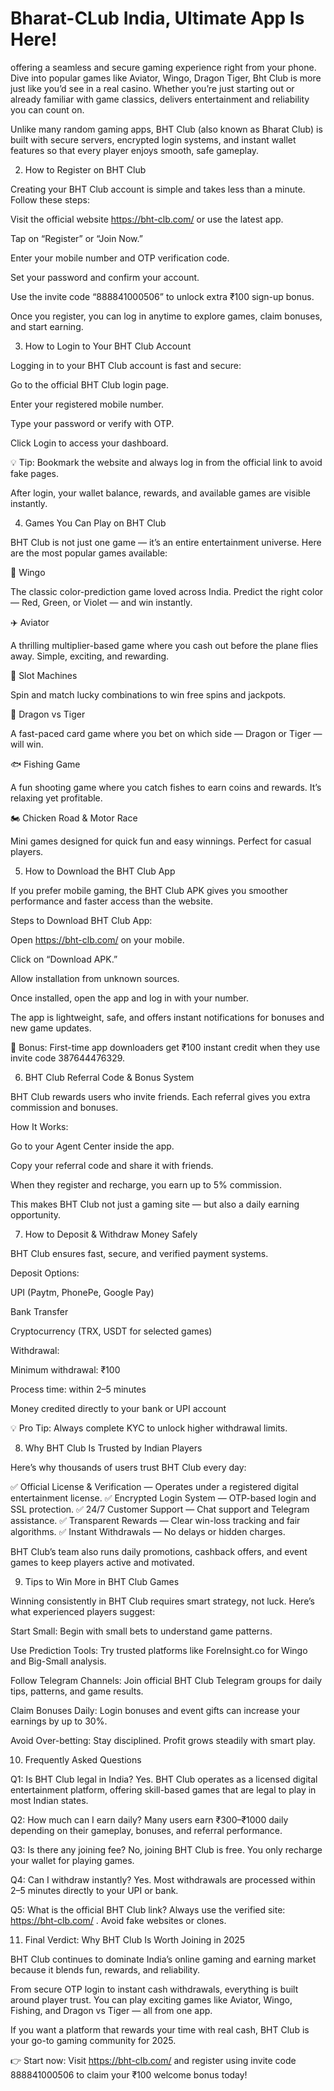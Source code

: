 # Bharat-CLub India, Ultimate App Is Here!
offering a seamless and secure gaming experience right from your phone. Dive into popular games like Aviator, Wingo, Dragon Tiger, Bht Club is more just like you’d see in a real casino. Whether you’re just starting out or already familiar with game classics, delivers entertainment and reliability you can count on.

Unlike many random gaming apps, BHT Club (also known as Bharat Club) is built with secure servers, encrypted login systems, and instant wallet features so that every player enjoys smooth, safe gameplay.

2. How to Register on BHT Club

Creating your BHT Club account is simple and takes less than a minute. Follow these steps:

Visit the official website https://bht-clb.com/
 or use the latest app.

Tap on “Register” or “Join Now.”

Enter your mobile number and OTP verification code.

Set your password and confirm your account.

Use the invite code “888841000506” to unlock extra ₹100 sign-up bonus.

Once you register, you can log in anytime to explore games, claim bonuses, and start earning.

3. How to Login to Your BHT Club Account

Logging in to your BHT Club account is fast and secure:

Go to the official BHT Club login page.

Enter your registered mobile number.

Type your password or verify with OTP.

Click Login to access your dashboard.

💡 Tip: Bookmark the website and always log in from the official link to avoid fake pages.

After login, your wallet balance, rewards, and available games are visible instantly.

4. Games You Can Play on BHT Club

BHT Club is not just one game — it’s an entire entertainment universe. Here are the most popular games available:

🎲 Wingo

The classic color-prediction game loved across India. Predict the right color — Red, Green, or Violet — and win instantly.

✈️ Aviator

A thrilling multiplier-based game where you cash out before the plane flies away. Simple, exciting, and rewarding.

🎰 Slot Machines

Spin and match lucky combinations to win free spins and jackpots.

🐉 Dragon vs Tiger

A fast-paced card game where you bet on which side — Dragon or Tiger — will win.

🐟 Fishing Game

A fun shooting game where you catch fishes to earn coins and rewards. It’s relaxing yet profitable.

🏍️ Chicken Road & Motor Race

Mini games designed for quick fun and easy winnings. Perfect for casual players.

5. How to Download the BHT Club App

If you prefer mobile gaming, the BHT Club APK gives you smoother performance and faster access than the website.

Steps to Download BHT Club App:

Open https://bht-clb.com/
 on your mobile.

Click on “Download APK.”

Allow installation from unknown sources.

Once installed, open the app and log in with your number.

The app is lightweight, safe, and offers instant notifications for bonuses and new game updates.

📱 Bonus: First-time app downloaders get ₹100 instant credit when they use invite code 387644476329.

6. BHT Club Referral Code & Bonus System

BHT Club rewards users who invite friends. Each referral gives you extra commission and bonuses.

How It Works:

Go to your Agent Center inside the app.

Copy your referral code and share it with friends.

When they register and recharge, you earn up to 5% commission.

This makes BHT Club not just a gaming site — but also a daily earning opportunity.

7. How to Deposit & Withdraw Money Safely

BHT Club ensures fast, secure, and verified payment systems.

Deposit Options:

UPI (Paytm, PhonePe, Google Pay)

Bank Transfer

Cryptocurrency (TRX, USDT for selected games)

Withdrawal:

Minimum withdrawal: ₹100

Process time: within 2–5 minutes

Money credited directly to your bank or UPI account

💡 Pro Tip: Always complete KYC to unlock higher withdrawal limits.

8. Why BHT Club Is Trusted by Indian Players

Here’s why thousands of users trust BHT Club every day:

✅ Official License & Verification — Operates under a registered digital entertainment license.
✅ Encrypted Login System — OTP-based login and SSL protection.
✅ 24/7 Customer Support — Chat support and Telegram assistance.
✅ Transparent Rewards — Clear win-loss tracking and fair algorithms.
✅ Instant Withdrawals — No delays or hidden charges.

BHT Club’s team also runs daily promotions, cashback offers, and event games to keep players active and motivated.

9. Tips to Win More in BHT Club Games

Winning consistently in BHT Club requires smart strategy, not luck. Here’s what experienced players suggest:

Start Small: Begin with small bets to understand game patterns.

Use Prediction Tools: Try trusted platforms like ForeInsight.co
 for Wingo and Big-Small analysis.

Follow Telegram Channels: Join official BHT Club Telegram groups for daily tips, patterns, and game results.

Claim Bonuses Daily: Login bonuses and event gifts can increase your earnings by up to 30%.

Avoid Over-betting: Stay disciplined. Profit grows steadily with smart play.

10. Frequently Asked Questions

Q1: Is BHT Club legal in India?
Yes. BHT Club operates as a licensed digital entertainment platform, offering skill-based games that are legal to play in most Indian states.

Q2: How much can I earn daily?
Many users earn ₹300–₹1000 daily depending on their gameplay, bonuses, and referral performance.

Q3: Is there any joining fee?
No, joining BHT Club is free. You only recharge your wallet for playing games.

Q4: Can I withdraw instantly?
Yes. Most withdrawals are processed within 2–5 minutes directly to your UPI or bank.

Q5: What is the official BHT Club link?
Always use the verified site: https://bht-clb.com/
. Avoid fake websites or clones.

11. Final Verdict: Why BHT Club Is Worth Joining in 2025

BHT Club continues to dominate India’s online gaming and earning market because it blends fun, rewards, and reliability.

From secure OTP login to instant cash withdrawals, everything is built around player trust.
You can play exciting games like Aviator, Wingo, Fishing, and Dragon vs Tiger — all from one app.

If you want a platform that rewards your time with real cash, BHT Club is your go-to gaming community for 2025.

👉 Start now:
Visit https://bht-clb.com/
 and register using invite code 888841000506 to claim your ₹100 welcome bonus today!
